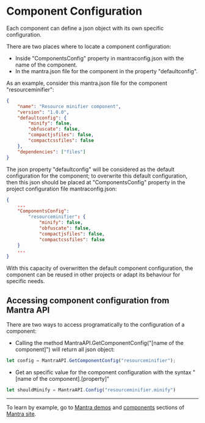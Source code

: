 # Component Configuration

Each component can define a json object with its own specific configuration.

There are two places where to locate a component configuration:

* Inside "ComponentsConfig" property in mantraconfig.json with the name of the component.
* In the mantra.json file for the component in the property "defaultconfig".

As an example, consider this mantra.json file for the component "resourceminifier":

```json
{
    "name": "Resource minifier component",
    "version": "1.0.0",
    "defaultconfig": {
        "minify": false,
        "obfuscate": false,
        "compactjsfiles": false,
        "compactcssfiles": false
    },
    "dependencies": ["files"]
}
```

The json property "defaultconfig" will be considered as the default configuration for the component; to overwrite this default configuration, then this json should be placed at "ComponentsConfig" property in the project configuration file mantraconfig.json:

```json
{
    ...
    "ComponentsConfig":
        "resourceminifier": {
            "minify": false,
            "obfuscate": false,
            "compactjsfiles": false,
            "compactcssfiles": false
    }
    ...
}
```

With this capacity of overwritten the default component configuration, the component can be reused in other projects or adapt its behaviour for specific needs.

## Accessing component configuration from Mantra API

There are two ways to access programatically to the configuration of a component:

* Calling the method MantraAPI.GetComponentConfig("[name of the component]") will return all json object:

```js
let config = MantraAPI.GetComponentConfig("resourceminifier");
```

* Get an specific value for the component configuration with the syntax "[name of the component].[property]"

```js
let shouldMinify = MantraAPI.Config("resourceminifier.minify")
```

***
To learn by example, go to [Mantra demos](https://www.mantrajs.com/mantrademos/showall) and [components](https://www.mantrajs.com/marketplacecomponent/components) sections of [Mantra site](https://www.mantrajs.com).